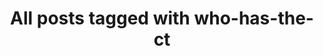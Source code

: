 ---
layout: tag
title: "All posts tagged with who-has-the-ct"
permalink: /weblog/tags/who-has-the-ct/
taxonomy: who-has-the-ct
---